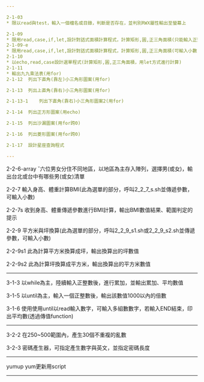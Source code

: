 ```yaml
---

2-1-03  
* 限以read與test，輸入一個檔名或目錄，判斷是否存在，並判別RWX屬性輸出至螢幕上  

2-1-09  
* 限用read,case,if,let,設計對話式面積計算程式，計算矩形,圓,正三角面積(只能輸入正整數，輸出為小數點3位)  
2-1-09-e  
* 限用read,case,if,let,設計對話式面積計算程式，計算矩形,圓,正三角面積(可輸入小數，用awk方式進行計算)  
2-1-10  
* 以echo,read,case設計選單程式(計算矩形,圓,正三角面積，用let方式進行計算)  
2-1-11  
* 輸出九九乘法表(用for)  
2-1-12	列出下直角(靠左)小三角形圖案(用for)

2-1-13	列出上直角(靠右)小三角形圖案(用for)

2-1-13-1	列出下直角(靠右)小三角形圖案2(用for)

2-1-14	列出正方形圖案(用echo)

2-1-15	列出沙漏圖案(用for跨0)

2-1-16	列出菱形圖案(用for跨0)

2-1-17	設計星座查詢程式

---
```


2-2-6-array	ˇ六位男女分住不同地區，以地區為主存入陣列，選擇男(或女)，輸出台北或台中有哪些男(或女)清單

2-2-7	輸入身高、體重計算BMI(此為選單的部分，呼叫2_2_7_s.sh並傳遞參數，可輸入小數)

2-2-7s	收到身高、體重傳遞參數進行BMI計算，輸出BMI數值結果、範圍判定的提示

2-2-9	平方米與坪換算(此為選單的部分，呼叫2_2_9_s1.sh或2_2_9_s2.sh並傳遞參數，可輸入小數)

2-2-9s1	此為計算平方米換算成坪，輸出換算出的坪數值

2-2-9s2	此為計算坪換算成平方米，輸出換算出的平方米數值

---

3-1-3	以while為主，陸續輸入正整數後，進行累加，並輸出累加、平均數值

3-1-5	以until為主，輸入一個正整數後，輸出該數值1000以內的倍數

3-1-6	使用使用until以read輸入數字，可輸入多組數數字，若輸入END結束，印出平均數(透過傳值function)

---

3-2-2	在250~500範圍內，產生30個不重複的亂數

3-2-3	密碼產生器，可指定產生數字與英文，並指定密碼長度

---

yumup	yum更新用script

---
